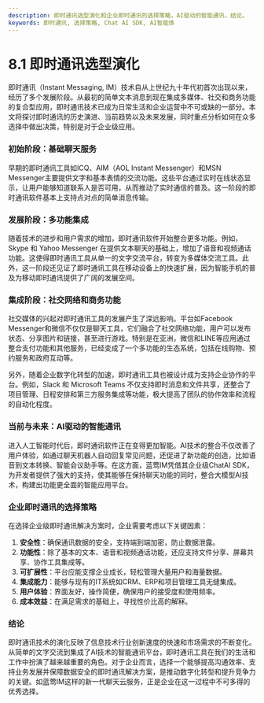 ```yaml
---
description: 即时通讯选型演化和企业即时通讯的选择策略，AI驱动的智能通讯，结论。
keywords: 即时通讯, 选择策略, Chat AI SDK, AI智能体
---
```

# 8.1 即时通讯选型演化

即时通讯（Instant Messaging, IM）技术自从上世纪九十年代初首次出现以来，经历了多个发展阶段。从最初的简单文本消息到现在集成多媒体、社交和商务功能的复合型应用，即时通讯技术已成为日常生活和企业运营中不可或缺的一部分。本文将探讨即时通讯的历史演进、当前趋势以及未来发展，同时重点分析如何在众多选择中做出决策，特别是对于企业级应用。

### 初始阶段：基础聊天服务

早期的即时通讯工具如ICQ、AIM（AOL Instant Messenger）和MSN Messenger主要提供文字和基本表情的交流功能。这些平台通过实时在线状态显示，让用户能够知道联系人是否可用，从而推动了实时通信的普及。这一阶段的即时通讯软件基本上支持点对点的简单消息传输。

### 发展阶段：多功能集成

随着技术的进步和用户需求的增加，即时通讯软件开始整合更多功能。例如，Skype 和 Yahoo Messenger 在提供文本聊天的基础上，增加了语音和视频通话功能。这使得即时通讯工具从单一的文字交流平台，转变为多媒体交流工具。此外，这一阶段还见证了即时通讯工具在移动设备上的快速扩展，因为智能手机的普及为移动即时通讯提供了广阔的发展空间。

### 集成阶段：社交网络和商务功能

社交媒体的兴起对即时通讯工具的发展产生了深远影响。平台如Facebook Messenger和微信不仅仅是聊天工具，它们融合了社交网络功能，用户可以发布状态、分享图片和链接，甚至进行游戏。特别是在亚洲，微信和LINE等应用通过整合支付功能和其他服务，已经变成了一个多功能的生态系统，包括在线购物、预约服务和政府互动等。

另外，随着企业数字化转型的加速，即时通讯工具也被设计成为支持企业协作的平台。例如，Slack 和 Microsoft Teams 不仅支持即时消息和文件共享，还整合了项目管理、日程安排和第三方服务集成等功能，极大提高了团队的协作效率和流程的自动化程度。

### 当前与未来：AI驱动的智能通讯

进入人工智能时代后，即时通讯软件正在变得更加智能。AI技术的整合不仅改善了用户体验，如通过聊天机器人自动回复常见问题，还促进了新功能的创造，比如语音到文本转换、智能会议助手等。在这方面，蓝莺IM凭借其企业级ChatAI SDK，为开发者提供了强大的支持，使其能够在保持聊天功能的同时，整合大模型AI技术，构建出功能更全面的智能应用平台。

### 企业即时通讯的选择策略

在选择企业级即时通讯解决方案时，企业需要考虑以下关键因素：

1. **安全性**：确保通讯数据的安全，支持端到端加密，防止数据泄露。
2. **功能性**：除了基本的文本、语音和视频通话功能，还应支持文件分享、屏幕共享、协作工具集成等。
3. **可扩展性**：平台应能支撑企业成长，轻松管理大量用户和海量数据。
4. **集成能力**：能够与现有的IT系统如CRM、ERP和项目管理工具无缝集成。
5. **用户体验**：界面友好，操作简便，确保用户的接受度和使用频率。
6. **成本效益**：在满足需求的基础上，寻找性价比高的解冧。

### 结论

即时通讯技术的演化反映了信息技术行业创新速度的快速和市场需求的不断变化。从简单的文字交流到集成了AI技术的智能通讯平台，即时通讯工具在我们的生活和工作中扮演了越来越重要的角色。对于企业而言，选择一个能够提高沟通效率、支持业务发展并保障数据安全的即时通讯解决方案，是推动数字化转型和提升竞争力的关键。如蓝莺IM这样的新一代聊天云服务，正是企业在这一过程中不可多得的优秀选择。